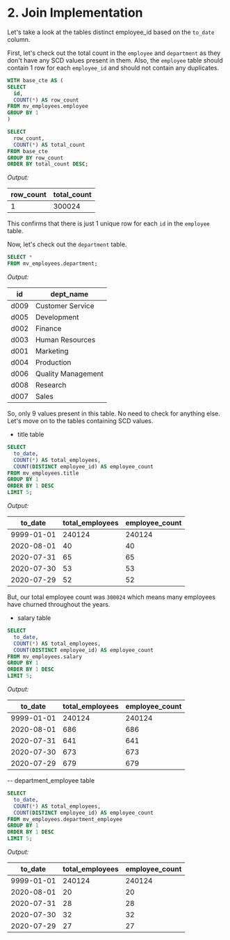 # 2. Join Implementation

Let's take a look at the tables distinct employee_id based on the ```to_date``` column.

First, let's check out the total count in the ```employee``` and ```department``` as they don't have any SCD values present in them. Also, the ```employee``` table should contain 1 row for each ```employee_id``` and should not contain any duplicates.

```sql
WITH base_cte AS (
SELECT
  id,
  COUNT(*) AS row_count
FROM mv_employees.employee
GROUP BY 1
)

SELECT 
  row_count,
  COUNT(*) AS total_count
FROM base_cte
GROUP BY row_count
ORDER BY total_count DESC;
```

*Output:*

| row_count | total_count |
|-----------|-------------|
| 1         | 300024      |

This confirms that there is just 1 unique row for each ```id``` in the ```employee``` table.

Now, let's check out the ```department``` table.

```sql
SELECT *
FROM mv_employees.department;
```

*Output:*

| id   | dept_name          |
|------|--------------------|
| d009 | Customer Service   |
| d005 | Development        |
| d002 | Finance            |
| d003 | Human Resources    |
| d001 | Marketing          |
| d004 | Production         |
| d006 | Quality Management |
| d008 | Research           |
| d007 | Sales              |

So, only 9 values present in this table. No need to check for anything else. Let's move on to the tables containing SCD values.

- title table

```sql
SELECT 
  to_date,
  COUNT(*) AS total_employees,
  COUNT(DISTINCT employee_id) AS employee_count
FROM mv_employees.title
GROUP BY 1
ORDER BY 1 DESC
LIMIT 5;
```

*Output:*

| to_date    | total_employees | employee_count |
|------------|-----------------|----------------|
| 9999-01-01 | 240124          | 240124         |
| 2020-08-01 | 40              | 40             |
| 2020-07-31 | 65              | 65             |
| 2020-07-30 | 53              | 53             |
| 2020-07-29 | 52              | 52             |

But, our total employee count was ```300024``` which means many employees have churned throughout the years. 

- salary table

```sql
SELECT 
  to_date,
  COUNT(*) AS total_employees,
  COUNT(DISTINCT employee_id) AS employee_count
FROM mv_employees.salary
GROUP BY 1
ORDER BY 1 DESC
LIMIT 5;
```

*Output:*

| to_date    | total_employees | employee_count |
|------------|-----------------|----------------|
| 9999-01-01 | 240124          | 240124         |
| 2020-08-01 | 686             | 686            |
| 2020-07-31 | 641             | 641            |
| 2020-07-30 | 673             | 673            |
| 2020-07-29 | 679             | 679            |

-- department_employee table

```sql
SELECT 
  to_date,
  COUNT(*) AS total_employees,
  COUNT(DISTINCT employee_id) AS employee_count
FROM mv_employees.department_employee
GROUP BY 1
ORDER BY 1 DESC
LIMIT 5;
```

*Output:*

| to_date    | total_employees | employee_count |
|------------|-----------------|----------------|
| 9999-01-01 | 240124          | 240124         |
| 2020-08-01 | 20              | 20             |
| 2020-07-31 | 28              | 28             |
| 2020-07-30 | 32              | 32             |
| 2020-07-29 | 27              | 27             |

